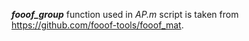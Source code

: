***fooof_group*** function used in *AP.m* script is taken from https://github.com/fooof-tools/fooof_mat.
